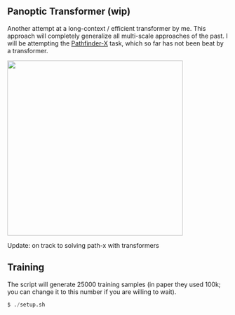 ## Panoptic Transformer (wip)

Another attempt at a long-context / efficient transformer by me. This approach will completely generalize all multi-scale approaches of the past. I will be attempting the <a href="https://github.com/google-research/long-range-arena">Pathfinder-X</a> task, which so far has not been beat by a transformer.

<img src="./images/pathx.png" width="400px">

Update: on track to solving path-x with transformers

## Training

The script will generate 25000 training samples (in paper they used 100k; you can change it to this number if you are willing to wait).

```py
$ ./setup.sh
```
